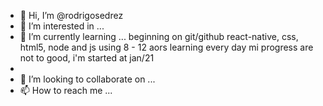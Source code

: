 - 👋 Hi, I’m @rodrigosedrez
- 👀 I’m interested in ...
- 🌱 I’m currently learning ... beginning on git/github react-native, css, html5, node and js using 8 - 12 aors learning every day mi progress are not to good, i'm started at jan/21 
- 
- 💞️ I’m looking to collaborate on ...
- 📫 How to reach me ...

<!---
rodrigosedrez/rodrigosedrez is a ✨ special ✨ repository because its `README.md` (this file) appears on your GitHub profile.
You can click the Preview link to take a look at your changes.
--->
